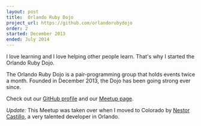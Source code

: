 ```yaml
---
layout: post
title:  Orlando Ruby Dojo
project_url: https://github.com/orlandorubydojo
order: 2
started: December 2013
ended: July 2014
---
```


<p>I love learning and I love helping other people learn. That's why I started the Orlando Ruby Dojo.</p>

<p>The Orlando Ruby Dojo is a pair-programming group that holds events twice a month. Founded in December 2013, the Dojo has been going strong ever since.</p>

<p>Check out our <a href="https://github.com/orlandorubydojo" target="_blank">GitHub profile</a> and our <a href="http://meetup.com/orlandorubydojo" target="_blank">Meetup page</a>.</p>

<p><em>Update:</em> This Meetup was taken over when I moved to Colorado by <a href="https://twitter.com/ncarloscastillo" target="_blank">Nestor Castillo</a>, a very talented developer in Orlando.
